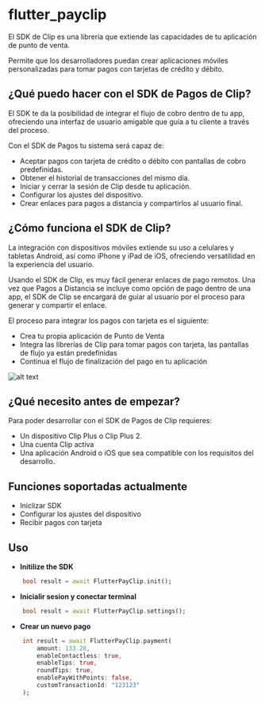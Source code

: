 # flutter_payclip


El SDK de Clip es una librería que extiende las capacidades de tu aplicación de punto de venta.

Permite que los desarrolladores puedan crear aplicaciones móviles personalizadas para tomar pagos con tarjetas de crédito y débito.

## ¿Qué puedo hacer con el SDK de Pagos de Clip?

El SDK te da la posibilidad de integrar el flujo de cobro dentro de tu app, ofreciendo una interfaz de usuario amigable que guía a tu cliente a través del proceso.

Con el SDK de Pagos tu sistema será capaz de:

- Aceptar pagos con tarjeta de crédito o débito con pantallas de cobro predefinidas.
- Obtener el historial de transacciones del mismo día.
- Iniciar y cerrar la sesión de Clip desde tu aplicación.
- Configurar los ajustes del dispositivo.
- Crear enlaces para pagos a distancia y compartirlos al usuario final.

## ¿Cómo funciona el SDK de Clip?

La integración con dispositivos móviles extiende su uso a celulares y tabletas Android, así como iPhone y iPad de iOS, ofreciendo versatilidad en la experiencia del usuario.

Usando el SDK de Clip, es muy fácil generar enlaces de pago remotos. Una vez que Pagos a Distancia se incluye como opción de pago dentro de una app, el SDK de Clip se encargará de guiar al usuario por el proceso para generar y compartir el enlace.

El proceso para integrar los pagos con tarjeta es el siguiente:

- Crea tu propia aplicación de Punto de Venta
- Integra las librerías de Clip para tomar pagos con tarjeta, las pantallas de flujo ya están predefinidas
- Continua el flujo de finalización del pago en tu aplicación

![alt text](https://files.readme.io/7f985c4-sdk.png)

## ¿Qué necesito antes de empezar?

Para poder desarrollar con el SDK de Pagos de Clip requieres:

- Un dispositivo Clip Plus o Clip Plus 2.
- Una cuenta Clip activa
- Una aplicación Android o iOS que sea compatible con los requisitos del desarrollo.

## Funciones soportadas actualmente
- Iniclizar SDK
- Configurar los ajustes del dispositivo
- Recibir pagos con tarjeta

## Uso

- **Initilize the SDK**
```dart
    bool result = await FlutterPayClip.init();
```

- **Inicialir sesion y conectar terminal**
```dart
    bool result = await FlutterPayClip.settings();
```

- **Crear un nuevo pago**
```dart
    int result = await FlutterPayClip.payment(
        amount: 133.28, 
        enableContactless: true, 
        enableTips: true, 
        roundTips: true, 
        enablePayWithPoints: false, 
        customTransactionId: "123123"
    );
```
